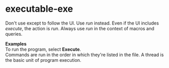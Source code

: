 # executable-exe

Don't use except to follow the UI. Use *run* instead. Even if the UI includes *execute*, the action is *run*. Always use *run* in the context of macros and queries.

**Examples**  
To run the program, select **Execute**.  
Commands are run in the order in which they're listed in the file. 
A thread is the basic unit of program execution.
